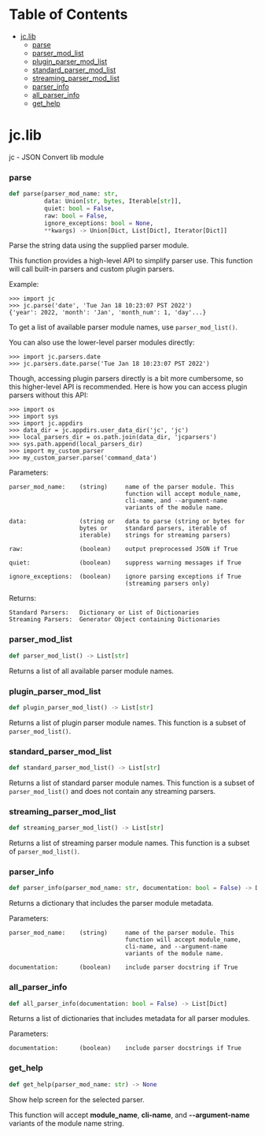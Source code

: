 # Table of Contents

* [jc.lib](#jc.lib)
  * [parse](#jc.lib.parse)
  * [parser\_mod\_list](#jc.lib.parser_mod_list)
  * [plugin\_parser\_mod\_list](#jc.lib.plugin_parser_mod_list)
  * [standard\_parser\_mod\_list](#jc.lib.standard_parser_mod_list)
  * [streaming\_parser\_mod\_list](#jc.lib.streaming_parser_mod_list)
  * [parser\_info](#jc.lib.parser_info)
  * [all\_parser\_info](#jc.lib.all_parser_info)
  * [get\_help](#jc.lib.get_help)

<a id="jc.lib"></a>

# jc.lib

jc - JSON Convert lib module

<a id="jc.lib.parse"></a>

### parse

```python
def parse(parser_mod_name: str,
          data: Union[str, bytes, Iterable[str]],
          quiet: bool = False,
          raw: bool = False,
          ignore_exceptions: bool = None,
          **kwargs) -> Union[Dict, List[Dict], Iterator[Dict]]
```

Parse the string data using the supplied parser module.

This function provides a high-level API to simplify parser use. This
function will call built-in parsers and custom plugin parsers.

Example:

    >>> import jc
    >>> jc.parse('date', 'Tue Jan 18 10:23:07 PST 2022')
    {'year': 2022, 'month': 'Jan', 'month_num': 1, 'day'...}

To get a list of available parser module names, use `parser_mod_list()`.

You can also use the lower-level parser modules directly:

    >>> import jc.parsers.date
    >>> jc.parsers.date.parse('Tue Jan 18 10:23:07 PST 2022')

Though, accessing plugin parsers directly is a bit more cumbersome, so
this higher-level API is recommended. Here is how you can access plugin
parsers without this API:

    >>> import os
    >>> import sys
    >>> import jc.appdirs
    >>> data_dir = jc.appdirs.user_data_dir('jc', 'jc')
    >>> local_parsers_dir = os.path.join(data_dir, 'jcparsers')
    >>> sys.path.append(local_parsers_dir)
    >>> import my_custom_parser
    >>> my_custom_parser.parse('command_data')

Parameters:

    parser_mod_name:    (string)     name of the parser module. This
                                     function will accept module_name,
                                     cli-name, and --argument-name
                                     variants of the module name.

    data:               (string or   data to parse (string or bytes for
                        bytes or     standard parsers, iterable of
                        iterable)    strings for streaming parsers)

    raw:                (boolean)    output preprocessed JSON if True

    quiet:              (boolean)    suppress warning messages if True

    ignore_exceptions:  (boolean)    ignore parsing exceptions if True
                                     (streaming parsers only)

Returns:

    Standard Parsers:   Dictionary or List of Dictionaries
    Streaming Parsers:  Generator Object containing Dictionaries

<a id="jc.lib.parser_mod_list"></a>

### parser\_mod\_list

```python
def parser_mod_list() -> List[str]
```

Returns a list of all available parser module names.

<a id="jc.lib.plugin_parser_mod_list"></a>

### plugin\_parser\_mod\_list

```python
def plugin_parser_mod_list() -> List[str]
```

Returns a list of plugin parser module names. This function is a
subset of `parser_mod_list()`.

<a id="jc.lib.standard_parser_mod_list"></a>

### standard\_parser\_mod\_list

```python
def standard_parser_mod_list() -> List[str]
```

Returns a list of standard parser module names. This function is a
subset of `parser_mod_list()` and does not contain any streaming
parsers.

<a id="jc.lib.streaming_parser_mod_list"></a>

### streaming\_parser\_mod\_list

```python
def streaming_parser_mod_list() -> List[str]
```

Returns a list of streaming parser module names. This function is a
subset of `parser_mod_list()`.

<a id="jc.lib.parser_info"></a>

### parser\_info

```python
def parser_info(parser_mod_name: str, documentation: bool = False) -> Dict
```

Returns a dictionary that includes the parser module metadata.

Parameters:

    parser_mod_name:    (string)     name of the parser module. This
                                     function will accept module_name,
                                     cli-name, and --argument-name
                                     variants of the module name.

    documentation:      (boolean)    include parser docstring if True

<a id="jc.lib.all_parser_info"></a>

### all\_parser\_info

```python
def all_parser_info(documentation: bool = False) -> List[Dict]
```

Returns a list of dictionaries that includes metadata for all parser
modules.

Parameters:

    documentation:      (boolean)    include parser docstrings if True

<a id="jc.lib.get_help"></a>

### get\_help

```python
def get_help(parser_mod_name: str) -> None
```

Show help screen for the selected parser.

This function will accept **module_name**, **cli-name**, and
**--argument-name** variants of the module name string.

